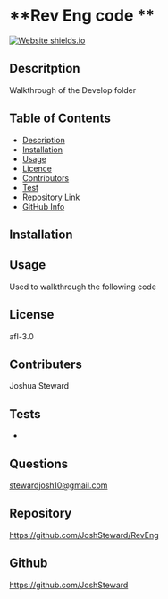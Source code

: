 # **Rev Eng code ** #

[![Website shields.io](https://img.shields.io/website-up-down-green-red/http/shields.io.svg)](http://shields.io/)

## Descritption ##

Walkthrough of the Develop folder

## Table of Contents 

- [Description](#Description)
- [Installation](#Installation)
- [Usage](#Usage)
- [Licence](#Licence)
- [Contributors](#Contributors)
- [Test](#Test)
- [Repository Link](#Repository)
- [GitHub Info](#GitHub) 

## Installation


## Usage 

Used to walkthrough the following code

## License 

afl-3.0

## Contributers 

Joshua Steward

## Tests

-

## Questions

stewardjosh10@gmail.com

## Repository 

https://github.com/JoshSteward/RevEng

## Github

https://github.com/JoshSteward
